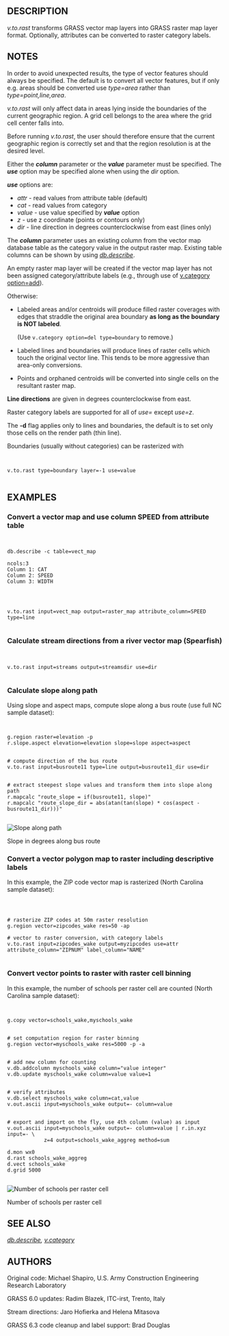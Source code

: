 
## DESCRIPTION

*v.to.rast* transforms GRASS vector map layers into GRASS raster map
layer format. Optionally, attributes can be converted to raster category
labels.

## NOTES

In order to avoid unexpected results, the type of vector features
should always be specified. The default is to convert all vector
features, but if only e.g. areas should be converted use
*type=area* rather than *type=point,line,area*.

*v.to.rast* will only affect data in areas lying
inside the boundaries of the current geographic region.
A grid cell belongs to the area where the grid cell center falls into.

Before running *v.to.rast*, the user should
therefore ensure that the current geographic region is
correctly set and that the region resolution is at the
desired level.

Either the ***column*** parameter or the ***value***
parameter must be specified. The ***use*** option may be
specified alone when using the *dir* option.

***use*** options are:

* *attr* - read values from attribute table (default)
* *cat* - read values from category
* *value* - use value specified by ***value*** option
* *z* - use z coordinate (points or contours only)
* *dir* - line direction in degrees counterclockwise from east (lines only)

The ***column*** parameter uses an existing column from the vector map
database table as the category value in the output raster map. Existing table
columns can be shown by using *[db.describe](db.describe.html)*.

An empty raster map layer will be created if the vector map layer has not
been assigned category/attribute labels (e.g., through use of
[v.category option=add](v.category.html)).

Otherwise:

* Labeled areas and/or centroids will produce filled raster coverages with edges
  that straddle the original area boundary **as long as the boundary is NOT
  labeled**.

  (Use `v.category option=del type=boundary` to remove.)
* Labeled lines and boundaries will produce lines of raster cells which touch the
  original vector line. This tends to be more aggressive than area-only conversions.
* Points and orphaned centroids will be converted into single cells on the
  resultant raster map.

**Line directions** are given in degrees counterclockwise from east.

Raster category labels are supported for all of *use=* except *use=z*.

The **-d** flag applies only to lines and boundaries, the default is
to set only those cells on the render path (thin line).

Boundaries (usually without categories) can be rasterized with

```


v.to.rast type=boundary layer=-1 use=value


```

## EXAMPLES

### Convert a vector map and use column SPEED from attribute table

```


db.describe -c table=vect_map

ncols:3
Column 1: CAT
Column 2: SPEED
Column 3: WIDTH


```

```


v.to.rast input=vect_map output=raster_map attribute_column=SPEED type=line


```

### Calculate stream directions from a river vector map (Spearfish)

```


v.to.rast input=streams output=streamsdir use=dir


```

### Calculate slope along path

Using slope and aspect maps, compute slope along a bus route (use full NC sample dataset):

```


g.region raster=elevation -p
r.slope.aspect elevation=elevation slope=slope aspect=aspect


# compute direction of the bus route
v.to.rast input=busroute11 type=line output=busroute11_dir use=dir


# extract steepest slope values and transform them into slope along path
r.mapcalc "route_slope = if(busroute11, slope)"
r.mapcalc "route_slope_dir = abs(atan(tan(slope) * cos(aspect - busroute11_dir)))"


```

![Slope along path](v_to_rast_direction.png)

Slope in degrees along bus route

### Convert a vector polygon map to raster including descriptive labels

In this example, the ZIP code vector map is rasterized (North Carolina
sample dataset):

```



# rasterize ZIP codes at 50m raster resolution
g.region vector=zipcodes_wake res=50 -ap

# vector to raster conversion, with category labels
v.to.rast input=zipcodes_wake output=myzipcodes use=attr attribute_column="ZIPNUM" label_column="NAME"


```

### Convert vector points to raster with raster cell binning

In this example, the number of schools per raster cell are counted
(North Carolina sample dataset):

```


g.copy vector=schools_wake,myschools_wake


# set computation region for raster binning
g.region vector=myschools_wake res=5000 -p -a


# add new column for counting
v.db.addcolumn myschools_wake column="value integer"
v.db.update myschools_wake column=value value=1


# verify attributes
v.db.select myschools_wake column=cat,value
v.out.ascii input=myschools_wake output=- column=value


# export and import on the fly, use 4th column (value) as input
v.out.ascii input=myschools_wake output=- column=value | r.in.xyz input=- \
            z=4 output=schools_wake_aggreg method=sum

d.mon wx0
d.rast schools_wake_aggreg
d.vect schools_wake
d.grid 5000


```

![Number of schools per raster cell](v_to_rast_binning.png)

Number of schools per raster cell

## SEE ALSO

*[db.describe](db.describe.html),
[v.category](v.category.html)*

## AUTHORS

Original code: Michael Shapiro, U.S. Army Construction Engineering Research Laboratory

GRASS 6.0 updates: Radim Blazek, ITC-irst, Trento, Italy

Stream directions: Jaro Hofierka and Helena Mitasova

GRASS 6.3 code cleanup and label support: Brad Douglas
